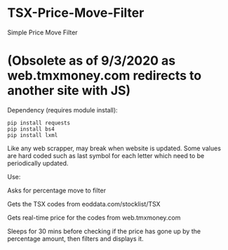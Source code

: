 # TSX-Price-Move-Filter
Simple Price Move Filter

# (Obsolete as of 9/3/2020 as web.tmxmoney.com redirects to another site with JS)

Dependency (requires module install):

```command line
pip install requests
pip install bs4
pip install lxml

```
Like any web scrapper, may break when website is updated. 
Some values are hard coded such as last symbol for each letter which need to be periodically updated.

Use:

Asks for percentage move to filter

Gets the TSX codes from eoddata.com/stocklist/TSX

Gets real-time price for the codes from web.tmxmoney.com

Sleeps for 30 mins before checking if the price has gone up by the percentage amount, then filters and displays it.
